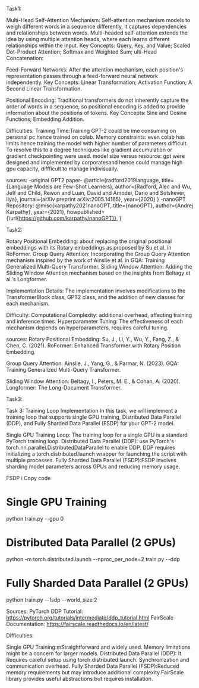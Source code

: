 Task1:


Multi-Head Self-Attention Mechanism:
Self-attention mechanism  models to weigh different words in a sequence differently, it captures dependencies and relationships between words.
Multi-headed self-attention extends the idea by using multiple attention heads, where each learns different relationships within the input.
Key Concepts: Query, Key, and Value; Scaled Dot-Product Attention; Softmax and Weighted Sum; ulti-Head Concatenation: 

Feed-Forward Networks:
After the attention mechanism, each position's representation passes through a feed-forward neural network independently.
Key Concepts: Linear Transformation; Activation Function; A Second Linear Transformation.

Positional Encoding:
Traditional transformers do not inherently capture the order of words in a sequence, so positional encoding is added to provide information about the positions of tokens.
Key Concepts: Sine and Cosine Functions; Embedding Addition.
      
Difficulties:
  Training Time:Training GPT-2 could be ime consuming on personal pc hence trained on colab.
  Memory constraints: even colab has limits hence training the model with higher number of parameters difficult. To resolve this to a degree techniques like gradient accumulation or gradient checkpointing were used.
  model size versus resource: gpt were designed and implemented by corporatesand hence could manage high gpu capacity, diffficult to manage indivisually.

sources:
  -original GPT2 paper-
      @article{radford2019language,
        title={Language Models are Few-Shot Learners},
        author={Radford, Alec and Wu, Jeff and Child, Rewon and Luan, David and Amodei, Dario and Sutskever, Ilya},
        journal={arXiv preprint arXiv:2005.14165},
        year={2020}
      }
  -nanoGPT Repository:
      @misc{karpathy2021nanoGPT,
        title={nanoGPT},
        author={Andrej Karpathy},
        year={2021},
        howpublished={\url{https://github.com/karpathy/nanoGPT}},
      }

Task2:

  Rotary Positional Embedding: about replacing the original positional embeddings with its Rotary embeddings as proposed by Su et al. in RoFormer.
  Group Query Attention: Incorporating the Group Query Attention mechanism inspired by the work of Ainslie et al. in GQA: Training Generalized Multi-Query Transformer.
  Sliding Window Attention: Adding the Sliding Window Attention mechanism based on the insights from Beltagy et al.'s Longformer.

Implementation Details: The implementation involves modifications to the TransformerBlock class, GPT2 class, and the addition of new classes for each mechanism.

Difficulty:
    Computational Complexity: additional overhead, affecting training and inference times.
    Hyperparameter Tuning: The effectiveness of each mechanism  depends on hyperparameters, requires careful tuning.
    
sources:
  Rotary Positional Embedding:
      Su, J., Li, Y., Wu, Y., Fang, Z., & Chen, C. (2021). RoFormer: Enhanced Transformer with Rotary Position Embedding.
      
  Group Query Attention:
      Ainslie, J., Yang, G., & Parmar, N. (2023). GQA: Training Generalized Multi-Query Transformer.
      
  Sliding Window Attention:
      Beltagy, I., Peters, M. E., & Cohan, A. (2020). Longformer: The Long-Document Transformer.


Task3:

Task 3: Training Loop Implementation
In this task, we will implement a training loop that supports single GPU training, Distributed Data Parallel (DDP), and Fully Sharded Data Parallel (FSDP) for your GPT-2 model.

Single GPU Training Loop: The training loop for a single GPU is a standard PyTorch training loop.
Distributed Data Parallel (DDP): use PyTorch's torch.nn.parallel.DistributedDataParallel to enable DDP. DDP requires initializing a torch.distributed.launch wrapper for launching the script with multiple processes.
Fully Sharded Data Parallel (FSDP):FSDP involves sharding model parameters across GPUs and reducing memory usage.

FSDP i
Copy code
# Single GPU Training
python train.py --gpu 0

# Distributed Data Parallel (2 GPUs)
python -m torch.distributed.launch --nproc_per_node=2 train.py --ddp

# Fully Sharded Data Parallel (2 GPUs)
python train.py --fsdp --world_size 2

Sources:
PyTorch DDP Tutorial: https://pytorch.org/tutorials/intermediate/ddp_tutorial.html
FairScale Documentation: https://fairscale.readthedocs.io/en/latest/


Difficulties:

Single GPU Training:mStraightforward and widely used. Memory limitations might be a concern for larger models.
Distributed Data Parallel (DDP): It Requires careful setup using torch.distributed.launch. Synchronization and communication overhead.
Fully Sharded Data Parallel (FSDP):Reduced memory requirements but may introduce additional complexity.FairScale library provides useful abstractions but requires installation.





